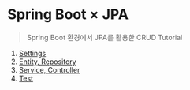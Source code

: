 # Spring Boot × JPA
> Spring Boot 환경에서 JPA를 활용한 CRUD Tutorial

1. [Settings](https://jihogrammer.tistory.com/32)
2. [Entity, Repository](https://jihogrammer.tistory.com/33)
3. [Service, Controller](https://jihogrammer.tistory.com/34)
4. [Test](https://jihogrammer.tistory.com/36)